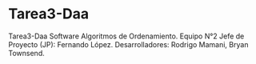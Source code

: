 # Tarea3-Daa
Tarea3-Daa
Software Algoritmos de Ordenamiento.
Equipo N°2
Jefe de Proyecto (JP): Fernando López.
Desarrolladores: Rodrigo Mamani, Bryan Townsend.
